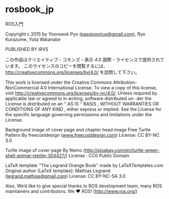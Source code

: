 rosbook_jp
==========

ROS入門

Copyright c 2015
by Yoonseok Pyo (passionvirus@gmail.com), Ryo Kurazume, Yuta Watanabe

PUBLISHED BY IRVS

この作品はクリエイティブ・コモンズ・表示 4.0 国際・ライセンスで提供されています。
このライセンスのコピーを閲覧するには、http://creativecommons.org/licenses/by/4.0/ を訪問して下さい。

This work is licensed under the Creative Commons Attribution-NonCommercial 4.0 International
License. To view a copy of this license, visit http://creativecommons.org/licenses/by-nc/4.0/. Unless required by applicable law or agreed to in writing, software distributed un-
der the License is distributed on an ‘‘ AS IS ’’ BASIS , WITHOUT WARRANTIES OR CONDITIONS
OF ANY KIND , either express or implied. See the License for the specific language governing
permissions and limitations under the License.

Background image of cover page and chapter head image
Free Turtle Pattern By freecooldesign (www.freecooldesign.com)
License: CC BY-NC 3.0

Turtle image of cover page
By Nemo (http://pixabay.com/en/turtle-green-shell-animal-reptile-304427/)
License : CC0 Public Domain

LaTeX template ‘‘The Legrand Orange Book’’ made by LaTeXTemplates.com
Original author (LaTeX template): Mathias Legrand (legrand.mathias@gmail.com)
License: CC BY-NC-SA 3.0

Also, We’d like to give special thanks to ROS development team, many ROS maintainers
and contributors. We ♥ ROS! (http://www.ros.org/)
